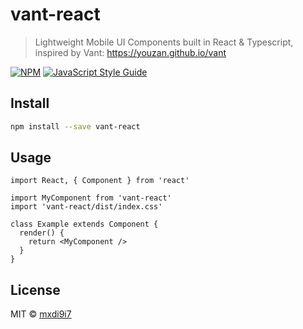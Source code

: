 # vant-react

> Lightweight Mobile UI Components built in React &amp; Typescript, inspired by Vant: https://youzan.github.io/vant

[![NPM](https://img.shields.io/npm/v/vant-react.svg)](https://www.npmjs.com/package/vant-react) [![JavaScript Style Guide](https://img.shields.io/badge/code_style-standard-brightgreen.svg)](https://standardjs.com)

## Install

```bash
npm install --save vant-react
```

## Usage

```tsx
import React, { Component } from 'react'

import MyComponent from 'vant-react'
import 'vant-react/dist/index.css'

class Example extends Component {
  render() {
    return <MyComponent />
  }
}
```

## License

MIT © [mxdi9i7](https://github.com/mxdi9i7)
